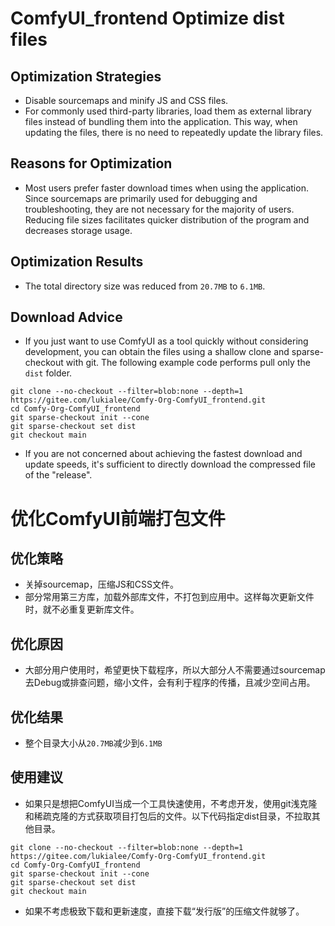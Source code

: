 # ComfyUI_frontend Optimize dist files

## Optimization Strategies

- Disable sourcemaps and minify JS and CSS files.
- For commonly used third-party libraries, load them as external library files instead of bundling them into the application. This way, when updating the files, there is no need to repeatedly update the library files.

## Reasons for Optimization

- Most users prefer faster download times when using the application. Since sourcemaps are primarily used for debugging and troubleshooting, they are not necessary for the majority of users. Reducing file sizes facilitates quicker distribution of the program and decreases storage usage.

## Optimization Results

- The total directory size was reduced from `20.7MB` to `6.1MB`.

## Download Advice
- If you just want to use ComfyUI as a tool quickly without considering development, you can obtain the files using a shallow clone and sparse-checkout with git. The following example code performs pull only the `dist` folder.
```
git clone --no-checkout --filter=blob:none --depth=1 https://gitee.com/lukialee/Comfy-Org-ComfyUI_frontend.git
cd Comfy-Org-ComfyUI_frontend
git sparse-checkout init --cone
git sparse-checkout set dist
git checkout main
```
- If you are not concerned about achieving the fastest download and update speeds, it's sufficient to directly download the compressed file of the "release".

# 优化ComfyUI前端打包文件

## 优化策略

- 关掉sourcemap，压缩JS和CSS文件。
- 部分常用第三方库，加载外部库文件，不打包到应用中。这样每次更新文件时，就不必重复更新库文件。

## 优化原因

- 大部分用户使用时，希望更快下载程序，所以大部分人不需要通过sourcemap去Debug或排查问题，缩小文件，会有利于程序的传播，且减少空间占用。

## 优化结果

- 整个目录大小从`20.7MB`减少到`6.1MB`

## 使用建议

- 如果只是想把ComfyUI当成一个工具快速使用，不考虑开发，使用git浅克隆和稀疏克隆的方式获取项目打包后的文件。以下代码指定dist目录，不拉取其他目录。
```
git clone --no-checkout --filter=blob:none --depth=1 https://gitee.com/lukialee/Comfy-Org-ComfyUI_frontend.git
cd Comfy-Org-ComfyUI_frontend
git sparse-checkout init --cone
git sparse-checkout set dist
git checkout main
```
- 如果不考虑极致下载和更新速度，直接下载“发行版”的压缩文件就够了。
